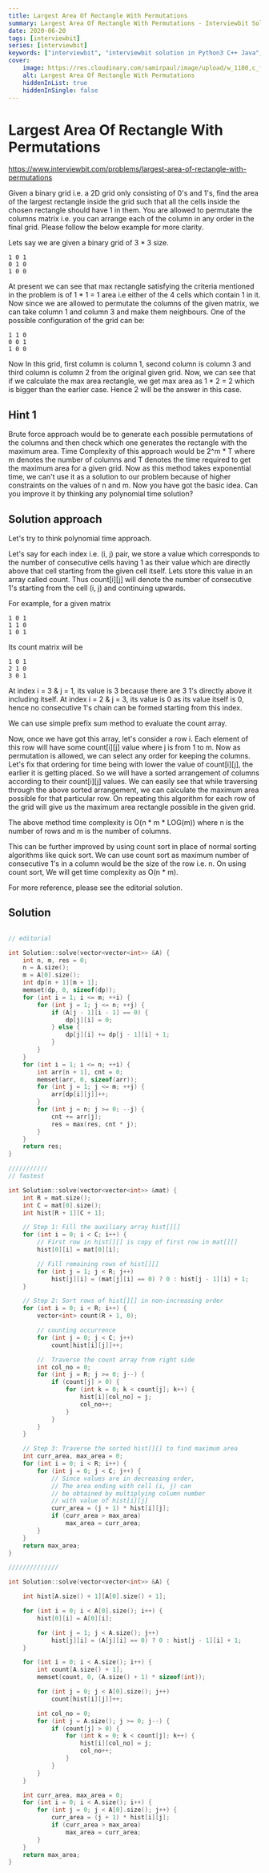 ```yaml
---
title: Largest Area Of Rectangle With Permutations
summary: Largest Area Of Rectangle With Permutations - Interviewbit Solution Explained
date: 2020-06-20
tags: [interviewbit]
series: [interviewbit]
keywords: ["interviewbit", "interviewbit solution in Python3 C++ Java", "Largest Area Of Rectangle With Permutations Solution Explained"]
cover:
    image: https://res.cloudinary.com/samirpaul/image/upload/w_1100,c_fit,co_rgb:FFFFFF,l_text:Arial_75_bold:Largest Area Of Rectangle With Permutations - Solution Explained/problem-solving.webp
    alt: Largest Area Of Rectangle With Permutations
    hiddenInList: true
    hiddenInSingle: false
---
```


# Largest Area Of Rectangle With Permutations

https://www.interviewbit.com/problems/largest-area-of-rectangle-with-permutations

Given a binary grid i.e. a 2D grid only consisting of 0's and 1's, find the area of the largest rectangle inside the grid such that all the cells inside the chosen rectangle should have 1 in them. You are allowed to permutate the columns matrix i.e. you can arrange each of the column in any order in the final grid. Please follow the below example for more clarity.

Lets say we are given a binary grid of 3 * 3 size.
```
1 0 1
0 1 0
1 0 0
```
At present we can see that max rectangle satisfying the criteria mentioned in the problem is of 1 * 1 = 1 area i.e either of the 4 cells which contain 1 in it. Now since we are allowed to permutate the columns of the given matrix, we can take column 1 and column 3 and make them neighbours. One of the possible configuration of the grid can be:
```
1 1 0
0 0 1
1 0 0
```

Now In this grid, first column is column 1, second column is column 3 and third column is column 2 from the original given grid. Now, we can see that if we calculate the max area rectangle, we get max area as 1 * 2 = 2 which is bigger than the earlier case. Hence 2 will be the answer in this case.


## Hint 1

Brute force approach would be to generate each possible permutations of the columns and then check which one generates the rectangle with the maximum area. 
Time Complexity of this approach would be 2^m * T where m denotes the number of columns and T denotes the time required to get the maximum area for a given grid. Now as this method takes exponential time, we can't use it as a solution to our problem because of higher constraints on the values of n and m. 
Now you have got the basic idea. Can you improve it by thinking any polynomial time solution? 

## Solution approach

Let's try to think polynomial time approach.

Let's say for each index i.e. (i, j) pair, we store a value which corresponds to the number of consecutive cells having 1 as their value which are directly above that cell starting from the given cell itself. Lets store this value in an array called count. Thus count[i][j] will denote the number of consecutive 1's starting from the cell (i, j) and continuing upwards. 

For example, for a given matrix

```
1 0 1
1 1 0
1 0 1 
```
Its count matrix will be
```
1 0 1
2 1 0
3 0 1 
```
 At index i = 3 & j = 1, its value is 3 because there are 3 1's directly above it including itself. At index i = 2 & j = 3, its value is 0 as its value itself is 0, hence no consecutive 1's chain can be formed starting from this index.

We can use simple prefix sum method to evaluate the count array. 

Now, once we have got this array, let's consider a row i. Each element of this row will have some count[i][j] value where j is from 1 to m. Now as permutation is allowed, we can select any order for keeping the columns. Let's fix that ordering for time being with lower the value of count[i][j], the earlier it is getting placed. So we will have a sorted arrangement of columns according to their count[i][j] values. We can easily see that while traversing through the above sorted arrangement, we can calculate the maximum area possible for that particular row. On repeating this algorithm for each row of the grid will give us the maximum area rectangle possible in the given grid. 

The above method time complexity is O(n * m * LOG(m)) where n is the number of rows and m is the number of columns. 

This can be further improved by using count sort in place of normal sorting algorithms like quick sort. We can use count sort as maximum number of consecutive 1's in a column would be the size of the row i.e. n. On using count sort, We will get time complexity as O(n * m).

For more reference, please see the editorial solution.

## Solution

```cpp

// editorial

int Solution::solve(vector<vector<int>> &A) {
    int n, m, res = 0;
    n = A.size();
    m = A[0].size();
    int dp[n + 1][m + 1];
    memset(dp, 0, sizeof(dp));
    for (int i = 1; i <= m; ++i) {
        for (int j = 1; j <= n; ++j) {
            if (A[j - 1][i - 1] == 0) {
                dp[j][i] = 0;
            } else {
                dp[j][i] += dp[j - 1][i] + 1;
            }
        }
    }
    for (int i = 1; i <= n; ++i) {
        int arr[n + 1], cnt = 0;
        memset(arr, 0, sizeof(arr));
        for (int j = 1; j <= m; ++j) {
            arr[dp[i][j]]++;
        }
        for (int j = n; j >= 0; --j) {
            cnt += arr[j];
            res = max(res, cnt * j);
        }
    }
    return res;
}

///////////
// fastest

int Solution::solve(vector<vector<int>> &mat) {
    int R = mat.size();
    int C = mat[0].size();
    int hist[R + 1][C + 1];

    // Step 1: Fill the auxiliary array hist[][]
    for (int i = 0; i < C; i++) {
        // First row in hist[][] is copy of first row in mat[][]
        hist[0][i] = mat[0][i];

        // Fill remaining rows of hist[][]
        for (int j = 1; j < R; j++)
            hist[j][i] = (mat[j][i] == 0) ? 0 : hist[j - 1][i] + 1;
    }

    // Step 2: Sort rows of hist[][] in non-increasing order
    for (int i = 0; i < R; i++) {
        vector<int> count(R + 1, 0);

        // counting occurrence
        for (int j = 0; j < C; j++)
            count[hist[i][j]]++;

        //  Traverse the count array from right side
        int col_no = 0;
        for (int j = R; j >= 0; j--) {
            if (count[j] > 0) {
                for (int k = 0; k < count[j]; k++) {
                    hist[i][col_no] = j;
                    col_no++;
                }
            }
        }
    }

    // Step 3: Traverse the sorted hist[][] to find maximum area
    int curr_area, max_area = 0;
    for (int i = 0; i < R; i++) {
        for (int j = 0; j < C; j++) {
            // Since values are in decreasing order,
            // The area ending with cell (i, j) can
            // be obtained by multiplying column number
            // with value of hist[i][j]
            curr_area = (j + 1) * hist[i][j];
            if (curr_area > max_area)
                max_area = curr_area;
        }
    }
    return max_area;
}

//////////////

int Solution::solve(vector<vector<int>> &A) {

    int hist[A.size() + 1][A[0].size() + 1];

    for (int i = 0; i < A[0].size(); i++) {
        hist[0][i] = A[0][i];

        for (int j = 1; j < A.size(); j++)
            hist[j][i] = (A[j][i] == 0) ? 0 : hist[j - 1][i] + 1;
    }

    for (int i = 0; i < A.size(); i++) {
        int count[A.size() + 1];
        memset(count, 0, (A.size() + 1) * sizeof(int));

        for (int j = 0; j < A[0].size(); j++)
            count[hist[i][j]]++;

        int col_no = 0;
        for (int j = A.size(); j >= 0; j--) {
            if (count[j] > 0) {
                for (int k = 0; k < count[j]; k++) {
                    hist[i][col_no] = j;
                    col_no++;
                }
            }
        }
    }

    int curr_area, max_area = 0;
    for (int i = 0; i < A.size(); i++) {
        for (int j = 0; j < A[0].size(); j++) {
            curr_area = (j + 1) * hist[i][j];
            if (curr_area > max_area)
                max_area = curr_area;
        }
    }
    return max_area;
}
```